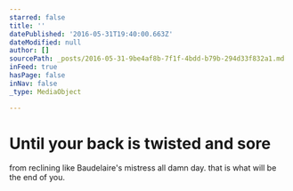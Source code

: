 ```yaml
---
starred: false
title: ''
datePublished: '2016-05-31T19:40:00.663Z'
dateModified: null
author: []
sourcePath: _posts/2016-05-31-9be4af8b-7f1f-4bdd-b79b-294d33f832a1.md
inFeed: true
hasPage: false
inNav: false
_type: MediaObject

---
```

# Until your back is twisted and sore

from reclining like Baudelaire's mistress all damn day. that is what will be the end of you.